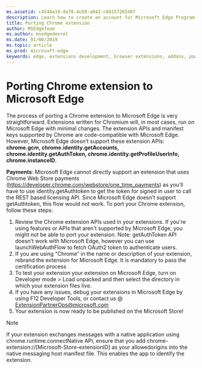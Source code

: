 ```yaml
---
ms.assetid: c4544a19-de78-4c69-a042-c0415726548f
description: Learn how to create an account for Microsoft Edge Program to Partner center.
title: Porting Chrome extension
author: MSEdgeTeam
ms.author: msedgedevrel
ms.date: 01/08/2019
ms.topic: article
ms.prod: microsoft-edge
keywords: edge, extensions development, browser extensions, addons, partner center, developer
---
```


# Porting Chrome extension to Microsoft Edge

The process of porting a Chrome extension to Microsoft Edge is very straightforward. Extensions written for Chromium will, in most cases, run on Microsoft Edge with minimal changes. The extension APIs and manifest keys supported by Chrome are code-compatible with Microsoft Edge. However, Microsoft Edge doesn’t support these extension APIs: **chrome.gcm, chrome.identity.getAccounts, chrome.identity.getAuthToken, chrome.identity.getProfileUserInfo, chrome.instanceID**.  

**Payments**: Microsoft Edge cannot directly support an extension that uses Chrome Web Store payments (<https://developer.chrome.com/webstore/one_time_payments>) as you’ll have to use identity.getAuthtoken to get the token for signed in user to call the REST based licensing API. Since Microsoft Edge doesn’t support getAuthtoken, this flow would not work.
To port your Chrome extension,  follow these steps:  

1.	Review the Chrome extension APIs used in your extensions. If you're using features or APIs that aren't supported by Microsoft Edge, you might not be able to port your extension.
Note: getAuthToken API doesn’t work with Microsoft Edge, however you can use launchWebAuthFlow to fetch OAuth2 token to authenticate users.
2.	If you are using “Chrome” in the name or description of your extension, rebrand the extension for Microsoft Edge. It is mandatory to pass the certification process
3.	To test your extension your extension on Microsoft Edge, turn on Developer mode >  Load unpacked and then select the directory in which your extension files live.
4.	If you have any issues, debug your extensions in Microsoft Edge by using F12 Developer Tools, or contact us @ ExtensionPartnerOps@microsoft.com
5.	Your extension is now ready to be published on the Microsoft Store!
  
> [!Note] 
>If your extension exchanges messages with a native application using chrome.runtime.connectNative API, ensure that you add chrome-extension://[Microsoft-Store-extensionID] as your allowedorigins into the native messaging host manifest file. This enables the app to identify the extension.


